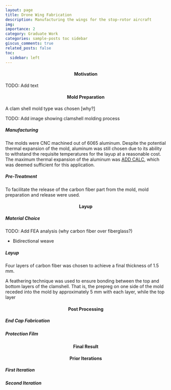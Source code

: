 ```yaml
---
layout: page
title: Drone Wing Fabrication
description: Manufacturing the wings for the stop-rotor aircraft
img:
importance: 2
category: Graduate Work
categories: sample-posts toc sidebar
giscus_comments: true
related_posts: false
toc:
  sidebar: left
---
```


<h4 id="motivation" style="text-align: center;">Motivation</h4>

TODO: Add text

<h4 id="moldprep" style="text-align: center;">Mold Preparation</h4>
A clam shell mold type was chosen [why?]

TODO: Add image showing clamshell molding process

##### Manufacturing
The molds were CNC machined out of 6065 aluminum. Despite the potential thermal expansion of the mold, aluminum was still chosen due to its ability to withstand the requisite temperatures for the layup at a reasonable cost. The maximum thermal expansion of the aluminum was [ADD CALC](), which was deemed sufficient for this application. 

##### Pre-Treatment
To facilitate the release of the carbon fiber part from the mold, mold preparation and release were used. 

<h4 id="layup" style="text-align: center;">Layup</h4>

##### Material Choice
TODO: Add FEA analysis (why carbon fiber over fiberglass?)
- Bidirectional weave

##### Layup 
Four layers of carbon fiber was chosen to achieve a final thickness of 1.5 mm. 

A feathering technique was used to ensure bonding between the top and bottom layers of the clamshell. That is, the prepreg on one side of the mold receded into the mold by approximately 5 mm with each layer, while the top layer 


<h4 id="postprocessing" style="text-align: center;">Post Processing</h4>

##### End Cap Fabrication

##### Protection Film

<h4 id="result" style="text-align: center;">Final Result</h4>

<h4 id="previousiter" style="text-align: center;">Prior Iterations</h4>

##### First Iteration


##### Second Iteration